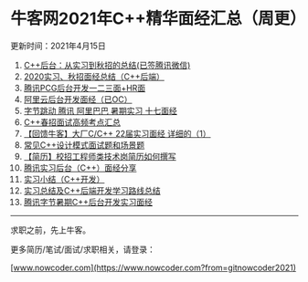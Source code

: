 # 牛客网2021年C++精华面经汇总（周更）
更新时间：2021年4月15日
1. [C++后台：从实习到秋招的总结(已签腾讯微信)](https://www.nowcoder.com/discuss/586944?from=gitnowcoder2021)
2. [2020实习、秋招面经总结（C++后端）](https://www.nowcoder.com/discuss/592375?from=gitnowcoder2021)
3. [腾讯PCG后台开发一二三面+HR面](https://www.nowcoder.com/discuss/616698?from=gitnowcoder2021)
4. [阿里云后台开发面经（已OC）](https://www.nowcoder.com/discuss/617638?from=gitnowcoder2021)
5. [字节跳动 腾讯 阿里巴巴 暑期实习 十七面经](https://www.nowcoder.com/discuss/619406?from=gitnowcoder2021)
6. [C++春招面试高频考点汇总](https://www.nowcoder.com/discuss/624282?from=gitnowcoder2021)
7. [【回馈牛客】大厂C/C++ 22届实习面经 详细的（1）](https://www.nowcoder.com/discuss/632497?from=gitnowcoder2021)
8. [常见C++设计模式面试题和场景题](https://www.nowcoder.com/discuss/632757?from=gitnowcoder2021)
9. [【简历】校招工程师类技术岗简历如何撰写](https://www.nowcoder.com/discuss/634906?from=gitnowcoder2021)
10. [腾讯实习后台（C++）面经分享](https://www.nowcoder.com/discuss/636014?from=gitnowcoder2021)
11. [实习小结（C++开发）](https://www.nowcoder.com/discuss/636113?from=gitnowcoder2021)
12. [实习总结及C++后端开发学习路线总结](https://www.nowcoder.com/discuss/637559?from=gitnowcoder2021)
13. [腾讯字节暑期C++后台开发实习面经](https://www.nowcoder.com/discuss/640138?from=gitnowcoder2021)
---
求职之前，先上牛客。

更多简历/笔试/面试/求职相关，请登录：

[www.nowcoder.com](https://www.nowcoder.com?from=gitnowcoder2021)
